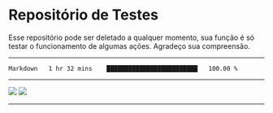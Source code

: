 # Repositório de Testes
Esse repositório pode ser deletado a qualquer momento, sua função é só testar o funcionamento de algumas ações. 
Agradeço sua compreensão.

---

<!--START_SECTION:waka-->
```text
Markdown   1 hr 32 mins    █████████████████████████   100.00 % 
```
<!--END_SECTION:waka-->

<!-- start: YOUR_STARTER -->
<!-- end: YOUR_STARTER -->

<!--START_SECTION:Chess-->
<!--END_SECTION:Chess-->

---

<img src="https://wakatime.com/share/@mayannaoliveira/5b1c6181-ae2a-4ff0-b66a-a2938c8f294e.svg"/>

<img src="https://wakatime.com/share/@mayannaoliveira/d7c6f622-0d59-43cb-80c9-f68b4f58fb3c.svg"/>

---
